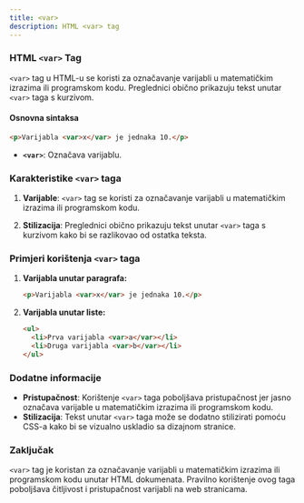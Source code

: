 ```yaml
---
title: <var>
description: HTML <var> tag
---
```


### HTML `<var>` Tag

`<var>` tag u HTML-u se koristi za označavanje varijabli u matematičkim izrazima ili programskom kodu. Preglednici obično prikazuju tekst unutar `<var>` taga s kurzivom.

#### Osnovna sintaksa

```html
<p>Varijabla <var>x</var> je jednaka 10.</p>
```

- **`<var>`**: Označava varijablu.

### Karakteristike `<var>` taga

1. **Varijable**:
   `<var>` tag se koristi za označavanje varijabli u matematičkim izrazima ili programskom kodu.

2. **Stilizacija**:
   Preglednici obično prikazuju tekst unutar `<var>` taga s kurzivom kako bi se razlikovao od ostatka teksta.

### Primjeri korištenja `<var>` taga

1. **Varijabla unutar paragrafa:**

   ```html
   <p>Varijabla <var>x</var> je jednaka 10.</p>
   ```

2. **Varijabla unutar liste:**
   ```html
   <ul>
     <li>Prva varijabla <var>a</var></li>
     <li>Druga varijabla <var>b</var></li>
   </ul>
   ```

### Dodatne informacije

- **Pristupačnost**: Korištenje `<var>` taga poboljšava pristupačnost jer jasno označava varijable u matematičkim izrazima ili programskom kodu.
- **Stilizacija**: Tekst unutar `<var>` taga može se dodatno stilizirati pomoću CSS-a kako bi se vizualno uskladio sa dizajnom stranice.

### Zaključak

`<var>` tag je koristan za označavanje varijabli u matematičkim izrazima ili programskom kodu unutar HTML dokumenata. Pravilno korištenje ovog taga poboljšava čitljivost i pristupačnost varijabli na web stranicama.
